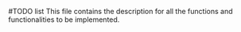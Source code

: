 #TODO list
This file contains the description for all the functions and functionalities to be implemented.
